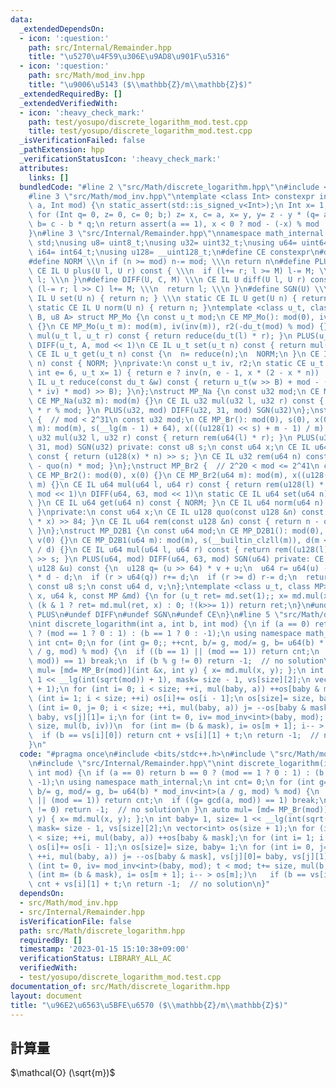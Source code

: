 ```yaml
---
data:
  _extendedDependsOn:
  - icon: ':question:'
    path: src/Internal/Remainder.hpp
    title: "\u5270\u4F59\u306E\u9AD8\u901F\u5316"
  - icon: ':question:'
    path: src/Math/mod_inv.hpp
    title: "\u9006\u5143 ($\\mathbb{Z}/m\\mathbb{Z}$)"
  _extendedRequiredBy: []
  _extendedVerifiedWith:
  - icon: ':heavy_check_mark:'
    path: test/yosupo/discrete_logarithm_mod.test.cpp
    title: test/yosupo/discrete_logarithm_mod.test.cpp
  _isVerificationFailed: false
  _pathExtension: hpp
  _verificationStatusIcon: ':heavy_check_mark:'
  attributes:
    links: []
  bundledCode: "#line 2 \"src/Math/discrete_logarithm.hpp\"\n#include <bits/stdc++.h>\n\
    #line 3 \"src/Math/mod_inv.hpp\"\ntemplate <class Int> constexpr inline Int mod_inv(Int\
    \ a, Int mod) {\n static_assert(std::is_signed_v<Int>);\n Int x= 1, y= 0, b= mod;\n\
    \ for (Int q= 0, z= 0, c= 0; b;) z= x, c= a, x= y, y= z - y * (q= a / b), a= b,\
    \ b= c - b * q;\n return assert(a == 1), x < 0 ? mod - (-x) % mod : x % mod;\n\
    }\n#line 3 \"src/Internal/Remainder.hpp\"\nnamespace math_internal {\nusing namespace\
    \ std;\nusing u8= uint8_t;\nusing u32= uint32_t;\nusing u64= uint64_t;\nusing\
    \ i64= int64_t;\nusing u128= __uint128_t;\n#define CE constexpr\n#define IL inline\n\
    #define NORM \\\n if (n >= mod) n-= mod; \\\n return n\n#define PLUS(U, M) \\\n\
    \ CE IL U plus(U l, U r) const { \\\n  if (l+= r; l >= M) l-= M; \\\n  return\
    \ l; \\\n }\n#define DIFF(U, C, M) \\\n CE IL U diff(U l, U r) const { \\\n  if\
    \ (l-= r; l >> C) l+= M; \\\n  return l; \\\n }\n#define SGN(U) \\\n static CE\
    \ IL U set(U n) { return n; } \\\n static CE IL U get(U n) { return n; } \\\n\
    \ static CE IL U norm(U n) { return n; }\ntemplate <class u_t, class du_t, u8\
    \ B, u8 A> struct MP_Mo {\n const u_t mod;\n CE MP_Mo(): mod(0), iv(0), r2(0)\
    \ {}\n CE MP_Mo(u_t m): mod(m), iv(inv(m)), r2(-du_t(mod) % mod) {}\n CE IL u_t\
    \ mul(u_t l, u_t r) const { return reduce(du_t(l) * r); }\n PLUS(u_t, mod << 1)\n\
    \ DIFF(u_t, A, mod << 1)\n CE IL u_t set(u_t n) const { return mul(n, r2); }\n\
    \ CE IL u_t get(u_t n) const {\n  n= reduce(n);\n  NORM;\n }\n CE IL u_t norm(u_t\
    \ n) const { NORM; }\nprivate:\n const u_t iv, r2;\n static CE u_t inv(u_t n,\
    \ int e= 6, u_t x= 1) { return e ? inv(n, e - 1, x * (2 - x * n)) : x; }\n CE\
    \ IL u_t reduce(const du_t &w) const { return u_t(w >> B) + mod - ((du_t(u_t(w)\
    \ * iv) * mod) >> B); }\n};\nstruct MP_Na {\n const u32 mod;\n CE MP_Na(): mod(0){};\n\
    \ CE MP_Na(u32 m): mod(m) {}\n CE IL u32 mul(u32 l, u32 r) const { return u64(l)\
    \ * r % mod; }\n PLUS(u32, mod) DIFF(u32, 31, mod) SGN(u32)\n};\nstruct MP_Br\
    \ {  // mod < 2^31\n const u32 mod;\n CE MP_Br(): mod(0), s(0), x(0) {}\n CE MP_Br(u32\
    \ m): mod(m), s(__lg(m - 1) + 64), x(((u128(1) << s) + m - 1) / m) {}\n CE IL\
    \ u32 mul(u32 l, u32 r) const { return rem(u64(l) * r); }\n PLUS(u32, mod) DIFF(u32,\
    \ 31, mod) SGN(u32) private: const u8 s;\n const u64 x;\n CE IL u64 quo(u64 n)\
    \ const { return (u128(x) * n) >> s; }\n CE IL u32 rem(u64 n) const { return n\
    \ - quo(n) * mod; }\n};\nstruct MP_Br2 {  // 2^20 < mod <= 2^41\n const u64 mod;\n\
    \ CE MP_Br2(): mod(0), x(0) {}\n CE MP_Br2(u64 m): mod(m), x((u128(1) << 84) /\
    \ m) {}\n CE IL u64 mul(u64 l, u64 r) const { return rem(u128(l) * r); }\n PLUS(u64,\
    \ mod << 1)\n DIFF(u64, 63, mod << 1)\n static CE IL u64 set(u64 n) { return n;\
    \ }\n CE IL u64 get(u64 n) const { NORM; }\n CE IL u64 norm(u64 n) const { NORM;\
    \ }\nprivate:\n const u64 x;\n CE IL u128 quo(const u128 &n) const { return (n\
    \ * x) >> 84; }\n CE IL u64 rem(const u128 &n) const { return n - quo(n) * mod;\
    \ }\n};\nstruct MP_D2B1 {\n const u64 mod;\n CE MP_D2B1(): mod(0), s(0), d(0),\
    \ v(0) {}\n CE MP_D2B1(u64 m): mod(m), s(__builtin_clzll(m)), d(m << s), v(u128(-1)\
    \ / d) {}\n CE IL u64 mul(u64 l, u64 r) const { return rem((u128(l) * r) << s)\
    \ >> s; }\n PLUS(u64, mod) DIFF(u64, 63, mod) SGN(u64) private: CE IL u64 rem(const\
    \ u128 &u) const {\n  u128 q= (u >> 64) * v + u;\n  u64 r= u64(u) - (q >> 64)\
    \ * d - d;\n  if (r > u64(q)) r+= d;\n  if (r >= d) r-= d;\n  return r;\n }\n\
    \ const u8 s;\n const u64 d, v;\n};\ntemplate <class u_t, class MP> CE u_t pow(u_t\
    \ x, u64 k, const MP &md) {\n for (u_t ret= md.set(1);; x= md.mul(x, x))\n  if\
    \ (k & 1 ? ret= md.mul(ret, x) : 0; !(k>>= 1)) return ret;\n}\n#undef NORM\n#undef\
    \ PLUS\n#undef DIFF\n#undef SGN\n#undef CE\n}\n#line 5 \"src/Math/discrete_logarithm.hpp\"\
    \nint discrete_logarithm(int a, int b, int mod) {\n if (a == 0) return b == 0\
    \ ? (mod == 1 ? 0 : 1) : (b == 1 ? 0 : -1);\n using namespace math_internal;\n\
    \ int cnt= 0;\n for (int g= 0;; ++cnt, b/= g, mod/= g, b= u64(b) * mod_inv<int>(a\
    \ / g, mod) % mod) {\n  if ((b == 1) || (mod == 1)) return cnt;\n  if ((g= gcd(a,\
    \ mod)) == 1) break;\n  if (b % g != 0) return -1;  // no solution\n }\n auto\
    \ mul= [md= MP_Br(mod)](int &x, int y) { x= md.mul(x, y); };\n int baby= 1, size=\
    \ 1 << __lg(int(sqrt(mod)) + 1), mask= size - 1, vs[size][2];\n vector<int> os(size\
    \ + 1);\n for (int i= 0; i < size; ++i, mul(baby, a)) ++os[baby & mask];\n for\
    \ (int i= 1; i < size; ++i) os[i]+= os[i - 1];\n os[size]= size, baby= 1;\n for\
    \ (int i= 0, j= 0; i < size; ++i, mul(baby, a)) j= --os[baby & mask], vs[j][0]=\
    \ baby, vs[j][1]= i;\n for (int t= 0, iv= mod_inv<int>(baby, mod); t < mod; t+=\
    \ size, mul(b, iv))\n  for (int m= (b & mask), i= os[m + 1]; i-- > os[m];)\n \
    \  if (b == vs[i][0]) return cnt + vs[i][1] + t;\n return -1;  // no solution\n\
    }\n"
  code: "#pragma once\n#include <bits/stdc++.h>\n#include \"src/Math/mod_inv.hpp\"\
    \n#include \"src/Internal/Remainder.hpp\"\nint discrete_logarithm(int a, int b,\
    \ int mod) {\n if (a == 0) return b == 0 ? (mod == 1 ? 0 : 1) : (b == 1 ? 0 :\
    \ -1);\n using namespace math_internal;\n int cnt= 0;\n for (int g= 0;; ++cnt,\
    \ b/= g, mod/= g, b= u64(b) * mod_inv<int>(a / g, mod) % mod) {\n  if ((b == 1)\
    \ || (mod == 1)) return cnt;\n  if ((g= gcd(a, mod)) == 1) break;\n  if (b % g\
    \ != 0) return -1;  // no solution\n }\n auto mul= [md= MP_Br(mod)](int &x, int\
    \ y) { x= md.mul(x, y); };\n int baby= 1, size= 1 << __lg(int(sqrt(mod)) + 1),\
    \ mask= size - 1, vs[size][2];\n vector<int> os(size + 1);\n for (int i= 0; i\
    \ < size; ++i, mul(baby, a)) ++os[baby & mask];\n for (int i= 1; i < size; ++i)\
    \ os[i]+= os[i - 1];\n os[size]= size, baby= 1;\n for (int i= 0, j= 0; i < size;\
    \ ++i, mul(baby, a)) j= --os[baby & mask], vs[j][0]= baby, vs[j][1]= i;\n for\
    \ (int t= 0, iv= mod_inv<int>(baby, mod); t < mod; t+= size, mul(b, iv))\n  for\
    \ (int m= (b & mask), i= os[m + 1]; i-- > os[m];)\n   if (b == vs[i][0]) return\
    \ cnt + vs[i][1] + t;\n return -1;  // no solution\n}"
  dependsOn:
  - src/Math/mod_inv.hpp
  - src/Internal/Remainder.hpp
  isVerificationFile: false
  path: src/Math/discrete_logarithm.hpp
  requiredBy: []
  timestamp: '2023-01-15 15:10:38+09:00'
  verificationStatus: LIBRARY_ALL_AC
  verifiedWith:
  - test/yosupo/discrete_logarithm_mod.test.cpp
documentation_of: src/Math/discrete_logarithm.hpp
layout: document
title: "\u96E2\u6563\u5BFE\u6570 ($\\mathbb{Z}/m\\mathbb{Z}$)"
---
```

## 計算量
$\mathcal{O} (\sqrt{m})$